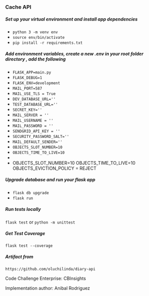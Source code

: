 ### Cache API

##### Set up your virtual environment and install app dependencies

- `python 3 -m venv env `
- `source env/bin/activate `
- `pip install -r requirements.txt`

##### Add environment variables, create a new .env in your root folder directory , add the following

- `FLASK_APP=main.py`
- `FLASK_DEBUG=1 `
- `FLASK_ENV=development`
- `MAIL_PORT=587`
- `MAIL_USE_TLS = True`
- `DEV_DATABASE_URL=''`
- `TEST_DATABASE_URL=''`
- `SECRET_KEY=''`
- `MAIL_SERVER = ''`
- `MAIL_USERNAME = ''`
- `MAIL_PASSWORD = ''`
- `SENDGRID_API_KEY = ''`
- `SECURITY_PASSWORD_SALT=''`
- `MAIL_DEFAULT_SENDER=''`
- `OBJECTS_SLOT_NUMBER=10`
- `OBJECTS_TIME_TO_LIVE=10`
-
- OBJECTS_SLOT_NUMBER=10
  OBJECTS_TIME_TO_LIVE=10
  OBJECTS_EVICTION_POLICY = REJECT

##### Upgrade database and run your flask app

- `flask db upgrade`
- `flask run`

##### Run tests locally

`flask test` or `python -m unittest`

##### Get Test Coverage

`flask test --coverage`

##### Artifact from

`https://github.com/oluchilinda/diary-api`

Code Challenge Enterprise: CBInsights

Implementation author: Anibal Rodriguez
